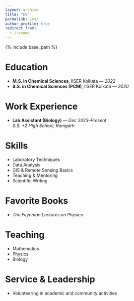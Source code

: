 ```yaml
---
layout: archive
title: "CV"
permalink: /cv/
author_profile: true
redirect_from:
  - /resume
---
```


{% include base_path %}

# Education
- **M.S. in Chemical Sciences**, IISER Kolkata — *2022*  
- **B.S. in Chemical Sciences (PCM)**, IISER Kolkata — *2020*  

# Work Experience
- **Lab Assistant (Biology)** — *Dec 2023–Present*  
  *S.S. +2 High School, Ramgarh*  

# Skills
- Laboratory Techniques  
- Data Analysis  
- GIS & Remote Sensing Basics  
- Teaching & Mentoring  
- Scientific Writing  

# Favorite Books
- *The Feynman Lectures on Physics*  

# Teaching
- Mathematics  
- Physics  
- Biology  

# Service & Leadership
- Volunteering in academic and community activities  
